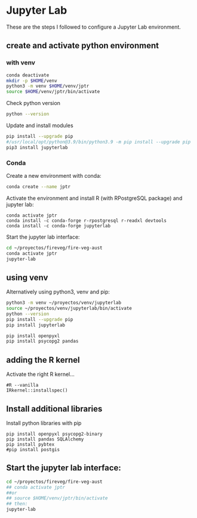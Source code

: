 # Jupyter Lab

These are the steps I followed to configure a Jupyter Lab environment.

## create and activate python environment

### with venv

```sh
conda deactivate
mkdir -p $HOME/venv
python3 -m venv $HOME/venv/jptr
source $HOME/venv/jptr/bin/activate
```

Check python version
```sh
python --version
```

Update and install modules
```sh
pip install --upgrade pip
#/usr/local/opt/python@3.9/bin/python3.9 -m pip install --upgrade pip
pip3 install jupyterlab

```


### Conda
Create a new environment with conda:

```sh
conda create --name jptr
```

Activate the environment and install R (with RPostgreSQL package) and jupyter lab:

```{bash}
conda activate jptr
conda install -c conda-forge r-rpostgresql r-readxl devtools
conda install -c conda-forge jupyterlab
```



Start the jupyter lab interface:
```sh
cd ~/proyectos/fireveg/fire-veg-aust
conda activate jptr
jupyter-lab
```


## using venv

Alternatively using python3, venv and pip:

```sh
python3 -m venv ~/proyectos/venv/jupyterlab
source ~/proyectos/venv/jupyterlab/bin/activate
python --version
pip install --upgrade pip
pip install jupyterlab
```

```sh
pip install openpyxl
pip install psycopg2 pandas

```
## adding the R kernel

Activate the right R kernel...

```{r}
#R --vanilla
IRkernel::installspec()
```

## Install additional libraries

Install python libraries with pip

```{bash}
pip install openpyxl psycopg2-binary
pip install pandas SQLAlchemy
pip install pybtex
#pip install postgis
```


## Start the jupyter lab interface:

```sh
cd ~/proyectos/fireveg/fire-veg-aust
## conda activate jptr
##or 
## source $HOME/venv/jptr/bin/activate
## then:
jupyter-lab
```

